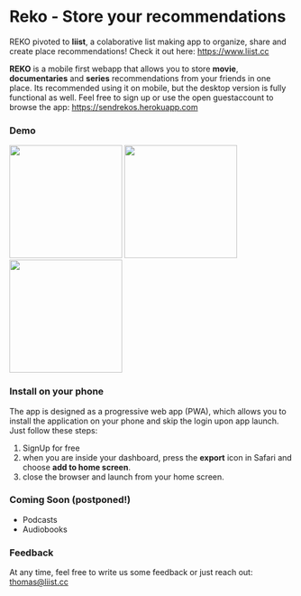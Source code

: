 # Reko - Store your recommendations

REKO pivoted to **liist**, a colaborative list making app to organize, share and create place recommendations! Check it out here: https://www.liist.cc

**REKO** is a mobile first webapp that allows you to store **movie**, **documentaries** and **series** recommendations from your friends in one place. Its recommended using it on mobile, but the desktop version is fully functional as well. Feel free to sign up or use the open guestaccount to browse the app: https://sendrekos.herokuapp.com

### Demo
<img src="https://user-images.githubusercontent.com/44790691/59203223-6e1d0500-8b9e-11e9-8fb2-d6708e70905a.PNG" width="200px"> <img src="https://user-images.githubusercontent.com/44790691/59203230-7117f580-8b9e-11e9-933e-69fc69fd3ea1.PNG" width="200px"> <img src="https://user-images.githubusercontent.com/44790691/59203239-737a4f80-8b9e-11e9-9aab-cb7576832d4f.PNG" width="200px">

### Install on your phone
The app is designed as a progressive web app (PWA), which allows you to install the application on your phone and skip the login upon app launch. Just follow these steps:
1. SignUp for free
2. when you are inside your dashboard, press the **export** icon in Safari and choose **add to home screen**.
3. close the browser and launch from your home screen.

### Coming Soon (postponed!)
- Podcasts
- Audiobooks

### Feedback
At any time, feel free to write us some feedback or just reach out: thomas@liist.cc
